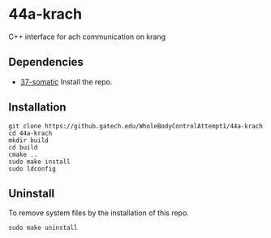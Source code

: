 # 44a-krach
C++ interface for ach communication on krang

## Dependencies

- [37-somatic](https://github.gatech.edu/WholeBodyControlAttempt1/37-somatic)
 Install the repo.

## Installation

    git clone https://github.gatech.edu/WholeBodyControlAttempt1/44a-krach
    cd 44a-krach
    mkdir build
    cd build
    cmake ..
    sudo make install
    sudo ldconfig

## Uninstall
 To remove system files by the installation of this repo.

    sudo make uninstall
